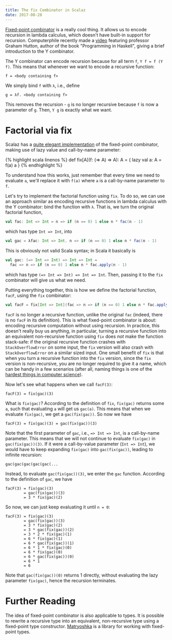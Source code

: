 ```yaml
---
title: The fix Combinator in Scalaz
date: 2017-08-28
---
```


[Fixed-point combinator](https://en.wikipedia.org/wiki/Fixed-point_combinator) is a really cool thing. It allows us to encode recursion in lambda calculus, which doesn't have built-in support for recursion. Computerphile recently made a [video](https://www.youtube.com/watch?v=9T8A89jgeTI) featuring professor Graham Hutton, author of the book "Programming in Haskell", giving a brief introduction to the Y combinator.

The Y combinator can encode recursion because for all term `f`, `Y f = f (Y f)`. This means that whenever we want to encode a recursive function:

```
f = <body containing f>
```

We simply bind `f` with `λ`, i.e., define

```
g = λf. <body containing f>
```
This removes the recursion - `g` is no longer recursive because `f` is now a parameter of `g`. Then, `Y g` is exactly what we want.

# Factorial via fix

Scalaz has a [quite elegant implementation](https://github.com/scalaz/scalaz/blob/02f(3)0d88fa9f8e8f83b99d33a3216b(3)6137872f8/core/src/main/scala/scalaz/std/Function.scala#L309) of the fixed-point combinator, making use of lazy value and call-by-name parameter:

{% highlight scala linenos %}
def fix[A](f: (=> A) => A): A = {
  lazy val a: A = f(a)
  a
}
{% endhighlight %}

To understand how this works, just remember that every time we need to evaluate `a`, we'll replace it with `f(a)` where `a` is a call-by-name parameter to `f`.

Let's try to implement the factorial function using `fix`. To do so, we can use an approach similar as encoding recursive functions in lambda calculus with the Y combinator: bind the function with `λ`. That is, we turn the original factorial function,

```scala
val fac: Int => Int = n => if (n == 0) 1 else n * fac(n - 1)
```
which has type `Int => Int`, into


```scala
val gac = λfac: Int => Int. n => if (n == 0) 1 else n * fac(n - 1)
```
This is obviously not valid Scala syntax; in Scala it basically is

```scala
val gac: (=> Int => Int) => Int => Int =
  fac => n => if (n == 0) 1 else n * fac.apply(n - 1)
```
which has type `(=> Int => Int) => Int => Int`. Then, passing it to the `fix` combinator will give us what we need.

Putting everything together, this is how we define the factorial function, `facF`, using the `fix` combinator:

```scala
val facF = fix[Int => Int](fac => n => if (n == 0) 1 else n * fac.apply(n - 1))
```

`facF` is no longer a recursive function, unlike the original `fac` (indeed, there is no `facF` in its definition). This is what fixed-point combinator is about: encoding recursive computation without using recursion. In practice, this doesn't really buy us anything, in particular, turning a recursive function into an equivalent non-recursive function using `fix` does *not* make the function stack-safe: if the original recursive function crashes with `StackOverflowError` on some input, the `fix` version will also crash with `StackOverflowError` on a similar sized input. One small benefit of `fix` is that when you turn a recursive function into the `fix` version, since the `fix` version is non-recursive, you are no longer required to give it a name, which can be handy in a few scenarios (after all, naming things is one of the [hardest things in computer science](https://twitter.com/codinghorror/status/506010907021828096)). 

Now let's see what happens when we call `facF(3)`:

```
facF(3) = fix(gac)(3)
```

What is `fix(gac)`? According to the definition of `fix`, `fix(gac)` returns some `a`, such that evaluating `a` will get us `gac(a)`. This means that when we evaluate `fix(gac)`, we get a `gac(fix(gac))`. So now we have

```
facF(3) = fix(gac)(3) = gac(fix(gac))(3)
```

Note that the first parameter of `gac`, i.e., `=> Int => Int`, is a call-by-name parameter. This means that we will not continue to evaluate `fix(gac)` in `gac(fix(gac))(3)`. If it were a call-by-value parameter (`Int => Int`), we would have to keep expanding `fix(gac)` into `gac(fix(gac))`, leading to infinite recursion:

```
gac(gac(gac(gac(gac(...
```

Instead, to evaluate `gac(fix(gac))(3)`, we enter the `gac` function. According to the definition of `gac`, we have

```
facF(3) = fix(gac)(3)
        = gac(fix(gac))(3)
        = 3 * fix(gac)(2)
```

So now, we can just keep evaluating it until `n = 0`:

```
facF(3) = fix(gac)(3)
        = gac(fix(gac))(3)
        = 3 * fix(gac)(2)
        = 3 * gac(fix(gac))(2)
        = 3 * 2 * fix(gac)(1)
        = 6 * fix(gac)(1)
        = 6 * gac(fix(gac))(1)
        = 6 * 1 * fix(gac)(0)
        = 6 * fix(gac)(0)
        = 6 * gac(fix(gac))(0)
        = 6 * 1
        = 6
```

Note that `gac(fix(gac))(0)` returns 1 directly, without evaluating the lazy parameter `fix(gac)`, hence the recursion terminates.

# Further Reading

The idea of fixed-point combinator is also applicable to types. It is possible to rewrite a recursive type into an equivalent, non-recursive type using a fixed-point type constructor. [Matryoshka](https://github.com/slamdata/matryoshka) is a library for working with fixed-point types.
